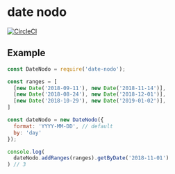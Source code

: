 # date nodo

[![CircleCI](https://circleci.com/gh/nju33/date-nodo.svg?style=svg)](https://circleci.com/gh/nju33/date-nodo)

## Example

```js
const DateNodo = require('date-nodo');

const ranges = [
  [new Date('2018-09-11'), new Date('2018-11-14')],
  [new Date('2018-08-24'), new Date('2018-12-01')],
  [new Date('2018-10-29'), new Date('2019-01-02')],
]

const dateNodo = new DateNodo({
  format: 'YYYY-MM-DD', // default
  by: 'day'
});

console.log(
  dateNodo.addRanges(ranges).getByDate('2018-11-01')
) // 3
```